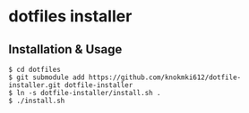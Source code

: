 # dotfiles installer

## Installation & Usage

```
$ cd dotfiles
$ git submodule add https://github.com/knokmki612/dotfile-installer.git dotfile-installer
$ ln -s dotfile-installer/install.sh .
$ ./install.sh
```

